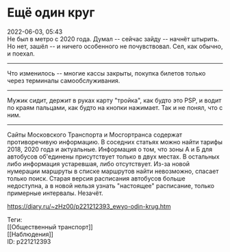 Ещё один круг
==============

   
 2022-06-03, 05:43   
  Не был в метро с 2020 года. Думал -- сейчас зайду -- начнёт штырить. Но нет, зашёл -- и ничего особенного не почувствовал. Сел, как обычно, и поехал.   
   
 ***   
   
 Что изменилось -- многие кассы закрыты, покупка билетов только через терминалы самообслуживания.   
   
 ***   
   
 Мужик сидит, держит в руках карту "тройка", как будто это PSP, и водит по краям пальцами, как будто на кнопки нажимает. Так и не понял, что с ним.   
   
 ***   
   
 Сайты Московского Транспорта и Мосгортранса содержат противоречивую информацию. В соседних статьях можно найти тарифы 2018, 2020 года и актуальные. Информация о том, что зоны А и Б для автобусов об'единены присутствует только в двух местах. В остальных либо информация устаревшая, либо отсутствует. Из-за новой нумерации маршруты в списке маршрутов найти невозможно, спасает только поиск. Старая версия расписания автобусов больше недоступна, а в новой нельзя узнать "настоящее" расписание, только примерные интервалы. Незачёт.   
    
 <https://diary.ru/~zHz00/p221212393_ewyo-odin-krug.htm>   
   
 Теги:   
 [[Общественный транспорт]]   
 [[Наблюдения]]   
 ID: p221212393